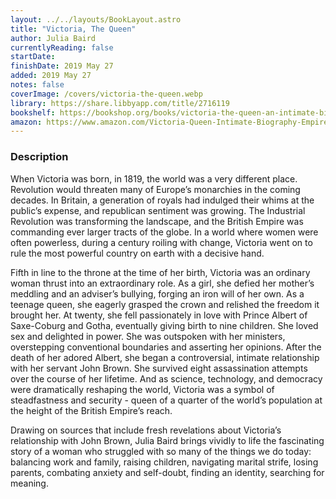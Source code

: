 ```yaml
---
layout: ../../layouts/BookLayout.astro
title: "Victoria, The Queen"
author: Julia Baird
currentlyReading: false
startDate: 
finishDate: 2019 May 27
added: 2019 May 27
notes: false
coverImage: /covers/victoria-the-queen.webp
library: https://share.libbyapp.com/title/2716119
bookshelf: https://bookshop.org/books/victoria-the-queen-an-intimate-biography-of-the-woman-who-ruled-an-empire/9780812982282
amazon: https://www.amazon.com/Victoria-Queen-Intimate-Biography-Empire/dp/1400069882
---
```


### Description
When Victoria was born, in 1819, the world was a very different place. Revolution would threaten many of Europe’s monarchies in the coming decades. In Britain, a generation of royals had indulged their whims at the public’s expense, and republican sentiment was growing. The Industrial Revolution was transforming the landscape, and the British Empire was commanding ever larger tracts of the globe. In a world where women were often powerless, during a century roiling with change, Victoria went on to rule the most powerful country on earth with a decisive hand.

Fifth in line to the throne at the time of her birth, Victoria was an ordinary woman thrust into an extraordinary role. As a girl, she defied her mother’s meddling and an adviser’s bullying, forging an iron will of her own. As a teenage queen, she eagerly grasped the crown and relished the freedom it brought her. At twenty, she fell passionately in love with Prince Albert of Saxe-Coburg and Gotha, eventually giving birth to nine children. She loved sex and delighted in power. She was outspoken with her ministers, overstepping conventional boundaries and asserting her opinions. After the death of her adored Albert, she began a controversial, intimate relationship with her servant John Brown. She survived eight assassination attempts over the course of her lifetime. And as science, technology, and democracy were dramatically reshaping the world, Victoria was a symbol of steadfastness and security - queen of a quarter of the world’s population at the height of the British Empire’s reach.

Drawing on sources that include fresh revelations about Victoria’s relationship with John Brown, Julia Baird brings vividly to life the fascinating story of a woman who struggled with so many of the things we do today: balancing work and family, raising children, navigating marital strife, losing parents, combating anxiety and self-doubt, finding an identity, searching for meaning.

<!-- ### Notes & Highlights -->
